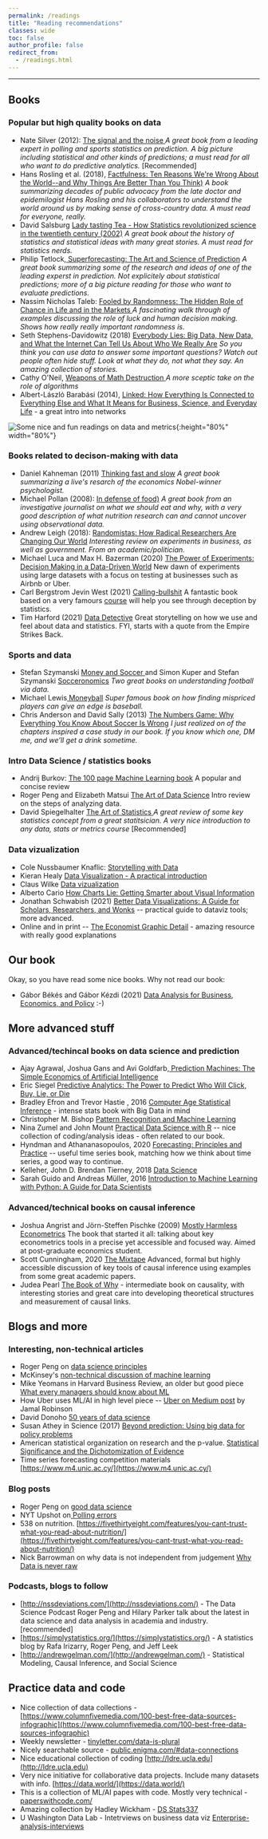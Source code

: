 ```yaml
---
permalink: /readings
title: "Reading recommendations"
classes: wide
toc: false
author_profile: false
redirect_from:
  - /readings.html
---
```

___


## Books

### Popular but high quality books on data


* Nate Silver (2012): [The signal and the noise ](https://www.amazon.com/Signal-Noise-Many-Predictions-Fail-but/dp/0143125087) *A great book from a leading expert in polling and sports statistics on prediction. A big picture including statistical and other kinds of predictions; a must read for all who want to do predictive analytics.* [Recommended]
* Hans Rosling et al. (2018), [Factfulness: Ten Reasons We're Wrong About the World--and Why Things Are Better Than You Think)](https://www.gapminder.org/factfulness-book/) *A book summarizing decades of public advocacy from the late doctor and epidemilogist Hans Rosling and his collaborators to understand the world around us by making sense of cross-country data. A must read for everyone, really.*
* David Salsburg [Lady tasting Tea - How Statistics revolutionized science in the twentieth century (2002)](https://www.amazon.co.uk/Lady-Tasting-Tea-David-Salsburg/dp/0805071342) *A great book about the history of statistics and statistical ideas with many great stories. A must read for statistics nerds.*
* Philip Tetlock,[ Superforecasting: The Art and Science of Prediction](https://www.amazon.com/Superforecasting-Prediction-Philip-E-Tetlock/dp/0804136718/) *A great book summarizing some of the research and ideas of one of the leading experst in prediction. Not explicitely about statistical predictions; more of a big picture reading for those who want to evaluate predictions.*
* Nassim Nicholas Taleb: [Fooled by Randomness: The Hidden Role of Chance in Life and in the Markets ](https://www.amazon.com/Fooled-Randomness-Hidden-Markets-Incerto/dp/0812975219/ref=tmm_pap_swatch_0?_encoding=UTF8&qid=&sr=) *A fascinating walk through of examples discussing the role of luck and human decision making. Shows how really really important randomness is.* 
* Seth Stephens-Davidowitz (2018) [Everybody Lies: Big Data, New Data, and What the Internet Can Tell Us About Who We Really Are](https://www.amazon.com/Seth-Stephens-Davidowitz/e/B072549W28/ref=dp_byline_cont_ebooks_1) *So you think you can use data to answer some important questions? Watch out people often hide stuff. Look at what they do, not what they say. An amazing collection of stories.*  
* Cathy O'Neil, [Weapons of Math Destruction ](https://weaponsofmathdestructionbook.com/) *A more sceptic take on the role of algorithms* 
* Albert-László Barabási (2014), [Linked: How Everything Is Connected to Everything Else and What It Means for Business, Science, and Everyday Life](https://www.amazon.com/Linked-Everything-Connected-Business-Everyday/dp/0465085733/) - a great intro into networks

![Some nice and fun readings on data and metrics](images/reading_many.jpg){:height="80%" width="80%"}


### Books related to decison-making with data

* Daniel Kahneman (2011) [Thinking fast and slow](https://www.amazon.com/Thinking-Fast-Slow-Daniel-Kahneman/dp/0374533555/) *A great book summarizing a live's resarch of the economics Nobel-winner psychologist.*
* Michael Pollan (2008): [In defense of food)](https://www.bookdepository.com/Defense-Food-Michael-Pollan/9780143114963)  *A great book from an investigative journalist on what we should eat and why, with a very good description of what nutrition research can and cannot uncover using observational data.*
* Andrew Leigh (2018): [ Randomistas: How Radical Researchers Are Changing Our World](https://www.amazon.co.uk/Randomistas-Radical-Researchers-Changing-World/dp/0300236123/ref=asap_bc?ie=UTF8) *Interesting review on experiments in business, as well as government. From an academic/politician.*
* Michael Luca and Max H. Bazerman (2020) [The Power of Experiments: Decision Making in a Data-Driven World](https://mitpress.mit.edu/books/power-experiments) New dawn of experiments using large datasets with a focus on testing at businesses such as Airbnb or Uber. 
* Carl Bergstrom Jevin West (2021) [Calling-bullshit](https://www.penguinrandomhouse.com/books/563882/calling-bullshit-by-carl-t-bergstrom-and-jevin-d-west/)  A fantastic book based on a very famours [course](https://www.callingbullshit.org/) will help you see through deception by statistics. 
* Tim Harford (2021) [Data Detective](https://timharford.com/books/datadetective/) Great storytelling on how we use and feel about data and statistics. FYI, starts with a quote from the Empire Strikes Back. 

### Sports and data
* Stefan Szymanski [Money and Soccer ](https://www.bookdepository.com/Money-Soccer-Soccernomics-Guide-Stefan-Szymanski/9781568584768?ref=pd_detail_1_sims_b_v2p_1)and Simon Kuper and Stefan Szymanski [Socceronomics](https://www.bookdepository.com/Soccernomics-2018-World-Cup-Edition-Simon-Kuper/9781568587516?ref=pd_detail_1_sims_b_p2p_1) *Two great books on understanding football via data.*
* Michael Lewis[ Moneyball](https://www.amazon.com/Moneyball-Art-Winning-Unfair-Game/dp/0393324818) *Super famous book on how finding mispriced players can give an edge is baseball.*
* Chris Anderson and David Sally (2013) [The Numbers Game: Why Everything You Know About Soccer Is Wrong](https://www.bookdepository.com/The-Numbers-Game-Chris-Anderson/9780143124566) *I just realized on of the chapters inspired a case study in our book. If you know which one, DM me, and we'll get a drink sometime.*




### Intro Data Science / statistics books
* Andrij Burkov: [The 100 page Machine Learning book](http://themlbook.com/) A popular and concise review
* Roger Peng and Elizabeth Matsui [The Art of Data Science](https://bookdown.org/rdpeng/artofdatascience/) Intro review on the steps of analyzing data.   
* David Spiegelhalter [The Art of Statistics ](https://www.amazon.com/dp/B07HQDJD99/ref=dp-kindle-redirect?_encoding=UTF8&btkr=1) *A great review of some key statistics concept from a great statitsician. A very nice introduction to any data, stats or metrics course* [Recommended]


### Data vizualization
* Cole Nussbaumer Knaflic: [Storytelling with Data](https://www.amazon.com/gp/product/1119002257?ie=UTF8&creativeASIN=1119002257&linkCode=xm2&tag=storytellingwithdata-20)
* Kieran Healy [Data Visualization - A practical introduction](http://socviz.co/ )
* Claus Wilke [Data vizualization](http://serialmentor.com/dataviz/ ) 
* Alberto Cario [How Charts Lie: Getting Smarter about Visual Information](https://www.amazon.com/How-Charts-Lie-Getting-Information/dp/0393358429/ref=tmm_pap_swatch_0?_encoding=UTF8&qid=1594625529&sr=1-1) 
* Jonathan Schwabish (2021) [Better Data Visualizations: A Guide for Scholars, Researchers, and Wonks](https://www.amazon.com/Better-Data-Visualizations-Scholars-Researchers/dp/0231193114/) -- practical guide to dataviz tools; more advanced. 
* Online and in print -- [The Economist Graphic Detail](https://www.economist.com/graphic-detail) - amazing resource with really good explanations



## Our book
Okay, so you have read some nice books. Why not read our book: 

* Gábor Békés and Gábor Kézdi (2021)  [Data Analysis for Business, Economics, and Policy](https://www.cambridge.org/highereducation/books/data-analysis-for-business-economics-and-policy/D67A1B0B56176D6D6A92E27F3F82AA20) :-)



## More advanced stuff


### Advanced/techincal books on data science and prediction

* Ajay Agrawal, Joshua Gans and Avi Goldfarb,[ Prediction Machines: The Simple Economics of Artificial Intelligence](https://hbr.org/product/prediction-machines-the-simple-economics-of-artificial-intelligence/10195-HBK-ENG)
* Eric Siegel [Predictive Analytics: The Power to Predict Who Will Click, Buy, Lie, or Die](https://www.amazon.com/Predictive-Analytics-Power-Predict-Click/dp/1119145678/ref=asap_bc?ie=UTF8)
* Bradley Efron and Trevor Hastie , 2016 [Computer Age Statistical Inference](https://www.amazon.co.uk/Computer-Age-Statistical-Inference-Mathematical/dp/1107149894/ref=asap_bc?ie=UTF8) - intense stats book with Big Data in mind
* Christopher M. Bishop [Pattern Recognition and Machine Learning](https://www.amazon.com/Pattern-Recognition-Learning-Information-Statistics/dp/0387310738/)
* Nina Zumel and John Mount [Practical Data Science with R](https://www.manning.com/books/practical-data-science-with-r) -- nice collection of coding/analysis ideas -  often related to our book.
* Hyndman and Athananasopoulos, 2020 [Forecasting: Principles and Practice](http://otexts.org/fpp2/) -- useful time series book, matching how we think about time series, a good way to continue.
* Kelleher, John D.  Brendan Tierney, 2018 [Data Science ](https://www.amazon.com/gp/product/0262535432/ref=dbs_a_def_rwt_bibl_vppi_i0)
* Sarah Guido and Andreas Müller, 2016 [Introduction to Machine Learning with Python: A Guide for Data Scientists](https://www.oreilly.com/library/view/introduction-to-machine/9781449369880/)


### Advanced/technical books on causal inference
* Joshua Angrist and  Jörn-Steffen Pischke (2009) [Mostly Harmless Econometrics](https://press.princeton.edu/books/paperback/9780691120355/mostly-harmless-econometrics) The book that started it all: talking about key econometrics tools in a precise yet accessible and focused way. Aimed at post-graduate economics student.  
* Scott Cunningham, 2020 [The Mixtape](https://yalebooks.yale.edu/book/9780300251685/causal-inference) Advanced, formal but highly accessible discussion of key tools of causal inference using examples from some great academic papers. 
* Judea Pearl [The Book of Why](https://www.amazon.co.uk/Book-Why-Science-Cause-Effect/dp/0241242630/ref=asap_bc?ie=UTF8) - intermediate book on causality, with interesting stories and great care into developing theoretical structures and measurement of causal links.


## Blogs and more


### Interesting, non-technical articles


* Roger Peng on [data science principles ](https://arxiv.org/abs/1903.07639v1) 
* McKinsey's [non-technical discussion of machine learning](https://www.mckinsey.com/industries/technology-media-and-telecommunications/our-insights/an-executives-guide-to-machine-learning)
*  Mike Yeomans in Harvard Business Review, an older but good piece [What every managers should know about ML](https://hbr.org/2015/07/what-every-manager-should-know-about-machine-learning)
* How Uber uses ML/AI in high level piece -- [Uber on Medium post](https://jamal-robinson.medium.com/how-uber-organizes-around-artificial-intelligence-machine-learning-665cdeb946bc) by Jamal Robinson
* David Donoho [50 years of data science](https://www.tandfonline.com/doi/full/10.1080/10618600.2017.1384734)
* Susan Athey in Science (2017) [Beyond prediction: Using big data for policy problems](https://science.sciencemag.org/node/689887.full)
* American statistical organization on research and the p-value. [Statistical Significance and the Dichotomization of Evidence](https://www.tandfonline.com/doi/full/10.1080/01621459.2017.1289846)
* Time series forecasting competition materials [https://www.m4.unic.ac.cy/](https://www.m4.unic.ac.cy/) 

### Blog posts
* Roger Peng on [good data science](https://simplystatistics.org/2019/01/18/the-tentpoles-of-data-science/) 
* NYT Upshot on[ Polling errors](http://www.nytimes.com/interactive/2016/09/20/upshot/the-error-the-polling-world-rarely-talks-about.html?_r=0%20)
* 538 on nutrition. [https://fivethirtyeight.com/features/you-cant-trust-what-you-read-about-nutrition/](https://fivethirtyeight.com/features/you-cant-trust-what-you-read-about-nutrition/) 
* Nick Barrowman on why data is not independent from judgement [Why Data is never raw](https://www.thenewatlantis.com/publications/why-data-is-never-raw)


### Podcasts, blogs to follow

* [http://nssdeviations.com/](http://nssdeviations.com/) -  The Data Science Podcast Roger Peng and Hilary Parker talk about the latest in data science and data analysis in academia and industry. [recommended]
* [https://simplystatistics.org/](https://simplystatistics.org/) - A statistics blog by Rafa Irizarry, Roger Peng, and Jeff Leek
* [http://andrewgelman.com/](http://andrewgelman.com/) - Statistical Modeling, Causal Inference, and Social Science



## Practice data and code 

* Nice collection of data collections - [https://www.columnfivemedia.com/100-best-free-data-sources-infographic](https://www.columnfivemedia.com/100-best-free-data-sources-infographic) 
* Weekly newsletter - [tinyletter.com/data-is-plural](https://tinyletter.com/data-is-plural) 
* Nicely searchable source - [public.enigma.com/#data-connections](https://public.enigma.com/#data-connections) 
* Nice educational collection of coding [http://Idre.ucla.edu](http://Idre.ucla.edu)  
* Very nice initiative for collaborative data projects. Include many datasets with info. [https://data.world/](https://data.world/) 
* This is a collection of ML/AI papes with code. Mostly very technical - [paperswithcode.com/](https://paperswithcode.com/) 
* Amazing collection by Hadley Wickham - [DS Stats337](https://github.com/hadley/stats337)
* U Washington Data Lab - Intetrviews on business data viz [Enterprise-analysis-interviews](https://idl.cs.washington.edu/papers/enterprise-analysis-interviews/) 
